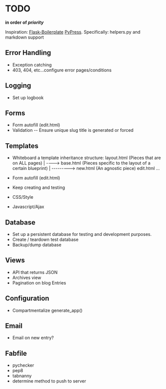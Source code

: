 TODO
====
__in order of *priority*__

Inspiration:
[Flask-Boilerplate](https://github.com/swaroopch/flask-boilerplate)
[PyPress](https://github.com/laoqiu/pypress). Specifically: helpers.py and markdown support

Error Handling
--------------
- Exception catching
- 403, 404, etc...configure error pages/conditions

Logging
---------
- Set up logbook

Forms
-----
- Form autofill (edit.html)
- Validation
-- Ensure unique slug title is generated or forced

Templates
---------
- Whiteboard a template inheritance structure:
  layout.html (Pieces that are on ALL pages)
  |
  ----> base.html (Pieces specific to the layout of a certain blueprint)
        |
        ---------> new.html (An agnostic piece)
                   edit.html
                   ...

- Form autofill (edit.html)
- Keep creating and testing
- CSS/Style
- Javascript/Ajax

Database
-------
- Set up a persistent database for testing and development purposes.
- Create / teardown test database
- Backup/dump database

Views
-----
- API that returns JSON
- Archives view
- Pagination on blog Entries

Configuration
-------------
- Compartmentalize generate_app()

Email
------
- Email on new entry?

Fabfile
-------
- pychecker
- pep8
- tabnanny
- determine method to push to server